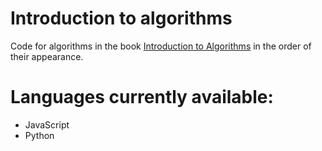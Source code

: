 # Introduction to algorithms
Code for algorithms in the book [Introduction to Algorithms](https://en.wikipedia.org/wiki/Introduction_to_Algorithms) in the order of their appearance.

# Languages currently available:

* JavaScript
* Python
